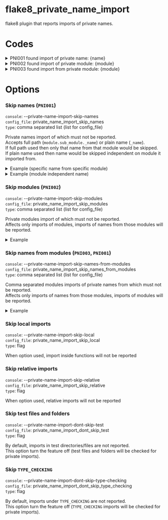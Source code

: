 # flake8_private_name_import
flake8 plugin that reports imports of private names. 

# Codes

<details>
  <summary>PNI001 found import of private name: {name}</summary>

  ```python
  from module import _my_private_name  # PNI001 found import of private name: _my_private_name
  ```
</details>

<details>
  <summary>PNI002 found import of private module: {module}</summary>

  ```python
  import _module  # PNI002 found import of private module: _module
  import module._sub_module  # PNI002 found import of private module: module._sub_module
  ```
</details>

<details>
  <summary>PNI003 found import from private module: {module}</summary>

  ```python
  from _module import name  # PNI003 found import from private module: _module
  from module._sub_module import name  # PNI003 found import from private module: module._sub_module
  ```
</details>

# Options

### Skip names (`PNI001`)

`console`: --private-name-import-skip-names  
`config_file`: private_name_import_skip_names  
`type`: comma separated list (list for config_file)

Private names import of which must not be reported.  
Accepts full path (`module.sub_module._name`) or plain name (`_name`).  
If full path used then only that name from that module would be skipped.  
If plain name used then name would be skipped independent on module it imported from.

<details>
  <summary>Example (specific name from specific module)</summary>
  
  ```
  flake8 --private-name-import-skip-names=module.sub_module._function,module.sub_module._Class
  ```
  ```python
  from module.sub_module import _function, _Class  # both skipped
  from module.sub_module import _CONSTANT  # PNI001 found import of private name: _CONSTANT
  ```
</details>

<details>
  <summary>Example (module independent name)</summary>
  
  ```
  flake8 --private-name-import-skip-names=_function,_Class
  ```
  ```python
  from module import _function, _Class  # both skipped
  from module.sub_module import _function, _Class  # both skipped
  from module.sub_module import _CONSTANT  # PNI001 found import of private name: _CONSTANT
  ```
</details>

### Skip modules (`PNI002`)

`console`: --private-name-import-skip-modules  
`config_file`: private_name_import_skip_modules  
`type`: comma separated list (list for config_file)
 
Private modules import of which must not be reported.  
Affects only imports of modules, imports of names from those modules will be reported.

<details>
  <summary>Example</summary>
  
  ```
  flake8 --private-name-import-skip-modules=_module,module._sub_module
  ```
  ```python
  import _module  # skipped
  import module._sub_module  # skipped
  from _module import name  # PNI003 found import from private module: _module
  ```
</details>

### Skip names from modules (`PNI003`, `PNI001`)

`console`: --private-name-import-skip-names-from-modules  
`config_file`: private_name_import_skip_names_from_modules  
`type`: comma separated list (list for config_file)
 
Comma separated modules imports of private names from which must not be reported.  
Affects only imports of names from those modules, imports of modules will be reported.

<details>
  <summary>Example</summary>
  
  ```
  flake8 --private-name-import-skip-names-from-modules=_module,module._sub_module
  ```
  ```python
  from _module import name  # skipped
  from module._sub_module import _name  # skipped (both private module and private name)
  import _module  # PNI002 found import of private module: _module
  ```
</details>

### Skip local imports

`console`: --private-name-import-skip-local  
`config_file`: private_name_import_skip_local  
`type`: flag
 
When option used, import inside functions will not be reported

### Skip relative imports

`console`: --private-name-import-skip-relative  
`config_file`: private_name_import_skip_relative  
`type`: flag
 
When option used, relative imports will not be reported

### Skip test files and folders

`console`: --private-name-import-dont-skip-test  
`config_file`: private_name_import_dont_skip_test  
`type`: flag
 
By default, imports in test directories/files are not reported.  
This option turn the feature off (test files and folders will be checked for private imports).

### Skip `TYPE_CHECKING`

`console`: --private-name-import-dont-skip-type-checking  
`config_file`: private_name_import_dont_skip_type_checking  
`type`: flag
 
By default, imports under `TYPE_CHECKING` are not reported.  
This option turn the feature off (`TYPE_CHECKING` imports will be checked for private imports).
